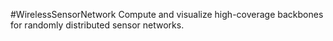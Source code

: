 #WirelessSensorNetwork
Compute and visualize high-coverage backbones for randomly distributed sensor networks.
